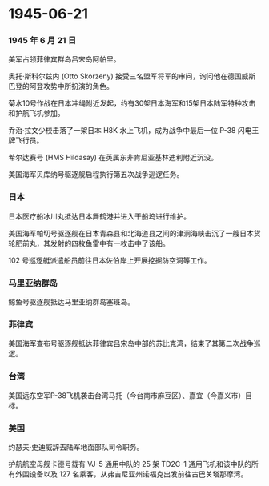 # 1945-06-21

### 1945 年 6 月 21 日

美军占领菲律宾群岛吕宋岛阿帕里。

奥托·斯科尔兹内 (Otto Skorzeny)
接受三名盟军将军的审问，询问他在德国威斯巴登的阿登攻势中所扮演的角色。

菊水10号作战在日本冲绳附近发起，约有30架日本海军和15架日本陆军特种攻击和护航飞机参加。

乔治·拉文少校击落了一架日本 H8K 水上飞机，成为战争中最后一位 P-38
闪电王牌飞行员。

希尔达赛号 (HMS Hildasay) 在英属东非肯尼亚基林迪利附近沉没。

美国海军贝库纳号驱逐舰启程执行第五次战争巡逻任务。

### 日本

日本医疗船冰川丸抵达日本舞鹤港并进入干船坞进行维护。

美国海军帕切号驱逐舰在日本青森县和北海道县之间的津涧海峡击沉了一艘日本货轮肥前丸，其发射的四枚鱼雷中有一枚击中了该船。

102 号巡逻艇派遣船员前往日本佐伯岸上开展挖掘防空洞等工作。

### 马里亚纳群岛

鲸鱼号驱逐舰抵达马里亚纳群岛塞班岛。

### 菲律宾

美国海军查布号驱逐舰抵达菲律宾吕宋岛中部的苏比克湾，结束了其第二次战争巡逻。

### 台湾

美国远东空军P-38飞机袭击台湾马托（今台南市麻豆区）、嘉宜（今嘉义市）目标。

### 美国

约瑟夫·史迪威辞去陆军地面部队司令职务。

护航航空母舰卡德号载有 VJ-5 通用中队的 25 架 TD2C-1
通用飞机和该中队的所有外围设备以及 127
名乘客，从弗吉尼亚州诺福克出发前往古巴关塔那摩湾。